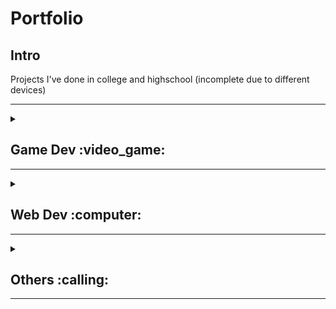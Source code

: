 # Portfolio
## Intro
Projects I've done in college and highschool (incomplete due to different devices)

---

<details>
<summary><h2>Game Dev :video_game:</h2>
<hr>
</summary>
  
### 2D platformer
Custom rigidbody and addForce script from Unity that gives **full control** of player movement.
<br>
Additionally, written in mind of **memory usage and multithreading traffic** due to limitation of old device(2gb ram) when this code was written 
> Written in Unity 2019

- [x] speed multiplier and slowdown
- [x] snappy controls
- [x] snappy animation transiton
- [x] jump speed and height equivilant with time
- [x] fall multiplier, weight, speed and limit
- [x] dynammic wall slide
- [x] wall jump initial speed and drag
- [x] dynammic ground pound that grounds the movement
- [x] dynammic dash that translates with other movements
- [x] controllable player box collider size and offset
<br><br>
---

### Pong
Game that runs in the window with image and sounds.
> written in Love2D, a minimalist game framework
<br>
1. game addjust itself based on the window <br>
2. runs in delta time <br>
3. randomised seed <br> <br>

<img width="600" src="https://github.com/BcMbh/Portfolio/blob/main/Images/PongImage.png">

<br><br>
---

### Snake\XoX
Game that runs in the terminal
> School Project

<br><br>
**Instructions**
1. Complete **a line to spawn food** 
2. X is the player
3. **Standing on X** will kill the player
<br><br>

<img max-width="400" height="600" src="https://github.com/BcMbh/Portfolio/blob/main/Images/XSnakeXImage.png">
<br>

---

### Mobile card game
> made with MIT App Inventor
<br>
A card game inspired by UNO and Mario party

- Role dices and play cards
- Scoreboard with firbase
  
<br><br>

<img width="600"  src="https://github.com/BcMbh/Portfolio/blob/main/Images/CardsImage.jpg">

<img width="600"  src="https://github.com/BcMbh/Portfolio/blob/main/Images/CardsImage.png">
</details>

<details>
<summary><h2>Web Dev :computer:</h2>
<hr>
</summary>
<br><br>
  
### Go Green Website
A simple website showcasing the impacts of Climate Change
> Made in 2022 for SM ST Patrick's Go Green Innovation.

<img width="600"  src="https://github.com/BcMbh/Portfolio/blob/main/Images/GGImage.png">

<br><br>
---

### Course selling website
Dynammic Website with both user and admin page
> School Project

<br><br>
<img width="800"  src="https://github.com/BcMbh/Portfolio/blob/main/Images/CourseImage.png">
<br><br>

<img width="800"  src="https://github.com/BcMbh/Portfolio/blob/main/Images/CourseImage%20(2).png">
<br><br>
</details>

<details>
<summary><h2>Others :calling:</h2>
<hr>
</summary>

  
### Discord Bot (Replit)
Discord bots that me and my friends wanted that the market place don't have.
- JSON and txt file not included but can read
> Made with replit
<br>
**Reasons:**
<br>
1. Replit help skip the signup requirement by Oracle to use JDK <br>
2. Replit help setup the php server to run the bot <br>
3. Replit on the web so anyone can turn the bot on <br>

<br><br>
<img max-width="400" height="600" src="https://github.com/BcMbh/Portfolio/blob/main/Images/DSBotImage.png">

<br><br>

---

### WA auto message Bot
Bot that send messages and other file types to multiple people at a certain time. that can run at the background.
- I only used this bot ethically for my part-time and only messaging to paid members
> Currently pyWhatkit only work with specific browser version

```
 "DISCLAIMER: This script is intended for educational or responsible use only. I do NOT support spamming, abuse, or misuse of this tool."
```
<br><br>

<img width="600"  src="https://github.com/BcMbh/Portfolio/blob/main/Images/WaImage.png">
<br>

<br><br>

---
### Reverse engineer android game (Work In Progress)
```
 "DISCLAIMER: This project is for educational purposes only. All reverse engineering and modifications were performed legally and ethically within a controlled, non-commercial environment. No part of the modded game is distributed or intended to interfere with official servers or users. The project respects the intellectual property rights of the original developers."
```
<br>

**Steps for unity based android game:** <br>
1. Root device/ get apk (xapk requires ziping and decomplie)
2. Use apktool to decomiple apk (loacte dat and so file)
3. Deobfuscation & Decompilation: <br>
    Static & Dynammic analysis: Cheat engine, Ghidra, Android Studio <br>
   **Or** <br>
   Injection: Binary Ninja, Frida
4. Use dnSpy to modify the game

<br>

<img width="600"  src="https://github.com/BcMbh/Portfolio/blob/main/Images/DnSpyImage.png">

</details>





